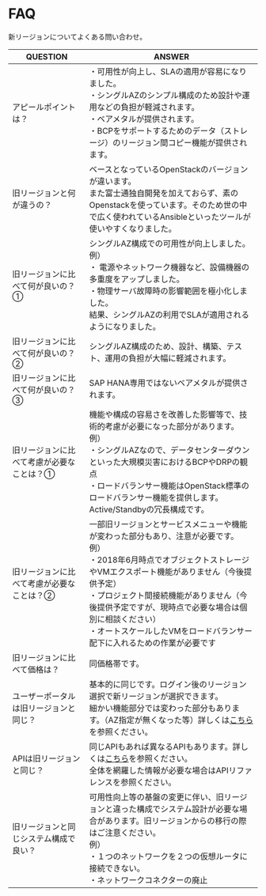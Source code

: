 # FAQ

新リージョンについてよくある問い合わせ。

| QUESTION                                  | ANSWER                                                       |
| ----------------------------------------- | ------------------------------------------------------------ |
| アピールポイントは？                      | ・可用性が向上し、SLAの適用が容易になりました。<br />・シングルAZのシンプル構成のため設計や運用などの負担が軽減されます。<br />・ベアメタルが提供されます。<br />・BCPをサポートするためのデータ（ストレージ）のリージョン間コピー機能が提供されます。 |
| 旧リージョンと何が違うの？                | ベースとなっているOpenStackのバージョンが違います。<br />また富士通独自開発を加えておらず、素のOpenstackを使っています。そのため世の中で広く使われているAnsibleといったツールが使いやすくなりました。 |
| 旧リージョンに比べて何が良いの？①         | シングルAZ構成での可用性が向上しました。<br />例）<br />・ 電源やネットワーク機器など、設備機器の多重度をアップしました。<br />・物理サーバ故障時の影響範囲を極小化しました。<br />結果、シングルAZの利用でSLAが適用されるようになりました。 |
| 旧リージョンに比べて何が良いの？②         | シングルAZ構成のため、設計、構築、テスト、運用の負担が大幅に軽減されます。 |
| 旧リージョンに比べて何が良いの？③         | SAP HANA専用ではないベアメタルが提供されます。               |
| 旧リージョンに比べて考慮が必要なことは？① | 機能や構成の容易さを改善した影響等で、技術的考慮が必要になった部分があります。<br />例）<br />・シングルAZなので、データセンターダウンといった大規模災害におけるBCPやDRPの観点<br />・ロードバランサー機能はOpenStack標準のロードバランサー機能を提供します。Active/Standbyの冗長構成です。 |
| 旧リージョンに比べて考慮が必要なことは？② | 一部旧リージョンとサービスメニューや機能が変わった部分もあり、注意が必要です。<br />例）<br />・2018年6月時点でオブジェクトストレージやVMエクスポート機能がありません（今後提供予定）<br />・プロジェクト間接続機能がありません（今後提供予定ですが、現時点で必要な場合は個別に相談ください）<br />・オートスケールしたVMをロードバランサー配下に入れるための作業が必要です |
| 旧リージョンに比べて価格は？              | 同価格帯です。                                               |
| ユーザーポータルは旧リージョンと同じ？    | 基本的に同じです。ログイン後のリージョン選択で新リージョンが選択できます。<br />細かい機能部分では変わった部分もあります。（AZ指定が無くなった等）詳しくは[こちら](../userportal/README.md)を参照ください。 |
| APIは旧リージョンと同じ？                 | 同じAPIもあれば異なるAPIもあります。詳しくは[こちら](../API/README.md)を参照ください。<br />全体を網羅した情報が必要な場合はAPIリファレンスを参照ください。 |
| 旧リージョンと同じシステム構成で良い？    | 可用性向上等の基盤の変更に伴い、旧リージョンと違った構成でシステム設計が必要な場合があります。旧リージョンからの移行の際はご注意ください。<br />例）<br />・１つのネットワークを２つの仮想ルータに接続できない。<br />・ネットワークコネクターの廃止 |
